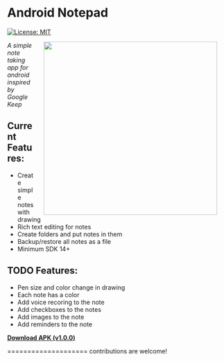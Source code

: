 Android Notepad
====================
[![License: MIT](https://img.shields.io/badge/License-MIT-yellow.svg)](https://opensource.org/licenses/MIT)


<img src="https://raw.githubusercontent.com/MohMah/android-notepad/master/images/device-2016-08-23-192759.png" width="400" align="right" hspace="20">

*A simple note taking app for android inspired by Google Keep*

## Current Features:
- Create simple notes with drawing
- Rich text editing for notes
- Create folders and put notes in them
- Backup/restore all notes as a file
- Minimum SDK 14+

## TODO Features:
- Pen size and color change in drawing
- Each note has a color
- Add voice recoring to the note
- Add checkboxes to the notes
- Add images to the note
- Add reminders to the note

**[Download APK (v1.0.0)](https://github.com/MohMah/android-notepad/releases/download/v1.0.0/notepad-v1.0.0.apk)**

====================
contributions are welcome!

